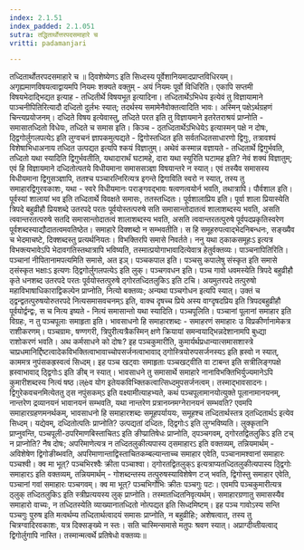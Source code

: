 ```yaml
---
index: 2.1.51
index_padded: 2.1.051
sutra: तद्धितार्थोत्तरपदसमाहारे च
vritti: padamanjari

---
```

  तध्दितार्थोतरपदसमाहारे च ॥ ठ्विशेष्येणऽ इति सिध्दस्य पूर्वेशानियमादप्राप्तविधिरयम्। अगृह्यमाणविषयत्वाद्वायमपि नियमः शक्यते वक्तुम् - अयं नियमः पूर्वो विधिरिति। एकापि सप्तमी विषयभेदाद्भिद्यत इत्याह - तध्दितीर्थे विषयभूत इत्यादिना। तध्दितार्थेऽभिधेय इत्येवं तु विज्ञायामाने पाञ्चनीपितिरित्यादौ दध्दितो दुर्लभः स्यात्; तदर्थस्य समामेनैवोक्तत्वादिति भावः। अस्मिन् पक्षेऽर्थग्रहणं चिन्त्यप्रयोजनम्। दध्दिते विषय इत्येवास्तु, तध्दिते परत इति तु विज्ञायमाने इतरेतराश्रयं प्राप्नोति - समासातध्दितो विधेयः, तध्दिते च समास इति। किञ्च - ठ्तध्दितार्थेऽभिधेयेऽ इत्यास्मन् पक्षे न दोषः, ठ्द्विगोर्लुगलपत्येऽ इति लुग्वचनं ज्ञापकमुत्पद्यते - द्विगोस्तध्दित इति सर्वतध्दितसाधारणो द्विगुः, तत्रावश्यं विशेषाभिधाअनाय तध्दित उत्पद्यत इत्यपि श्कयं विज्ञातुम्। अथेवं कस्मान्न वज्ञायते - तध्दितार्थे द्विगुर्भवति, तध्दितो यथा स्यादिति द्विगुर्भवतीति, यथादारार्थं घटामहे, दारा यथा स्युरिति घटामह इति? नेवं शक्यं विज्ञातुम्; एवं हि विज्ञायमाने दध्दितोत्पतये विधीयमाना समाससञ्ज्ञा विषयान्तरे न स्यात्। एवं तस्यैव समासस्य विधीयमाना द्विगुसञ्ज्ञापि, ततश्च पञ्चारत्निरित्यत्र इगन्ते द्विगाविति स्वरो न स्यात्, तस्य तु समाहारद्विगुरवकाशः, यथा - स्वरे विधीयमानः पराङ्गवद्भावः षत्वणत्वयोर्न भवति, तथात्रापि। पौर्वशाल इति। पूर्वस्यां शालायां भव इति तध्दितार्थे विवक्षते समासः, ततस्तध्दितः। पूर्वशालाप्रिय इति। पूर्वा शाला प्रियास्येति त्रिपदे बहुव्रीहौ प्रियशब्दे उतरपदे परतः पूर्वयोस्तत्परुषे सति समासान्तोदातत्वं शालाशब्दस्य भवति, असति त्ववान्तरतत्परुषे सतदि समासान्तोदातत्वं शालाशब्दस्य भवति, असति त्ववान्तरतत्पुरुषे पूर्वपदप्रकृतिस्वरेण पूर्वशब्दस्याद्यौदातत्वमवतिष्ठेत। समाहारे दिक्शब्दो न सम्भवतीति। स हि समूहरुपत्वाद्भेदनिबन्धनः, सङ्ख्यैव च भेदमाचष्टे, दिक्शब्दस्तु प्रत्यर्थनियतः। विभक्तिरपि समासे निवर्तते। ननु यथा ठ्काकसमूहःऽ इत्यत्र विभक्त्यभावेऽपि भेदावगतिस्तथात्रापि भविष्यति, तस्मात्प्रयोगाभावादित्येवात्र हेतुर्वक्तव्यः। पाञ्चनापितिरिति। पञ्चानां नीपितानामपत्यमिति समासे, अत इञ्। पञ्चकपाल इति। पञ्चसु कपालेषु संस्कृत इति समासे ठ्संस्कृत भक्षाःऽ इत्यणः ठ्द्विगोर्लुगलपत्येऽ इति लुक्। पञ्चगवधन इति। पञ्च गावो धवमस्येति त्रिपदे बहुव्रीहौ कृते धनशब्द उतरपदे परतः पूर्वयोस्तत्पुरुषे ठ्गोरतध्दितलुकिऽ इति टचि। अयमुतरपदे तत्पुरुषो महाविभाषाधिकाराद्विकल्पेन प्राप्नोति, नित्यो बक्तव्यः; अन्यथा पञ्चगोधन इत्यपि स्यात्। उक्तं च ठ्द्वन्द्वतत्पुरुषयोरुतरपदे नित्यसमासवचनम्ऽ इति, वाक्च दृषच्च प्रिये अस्य वाग्दृषदप्रिय इति त्रिपदबहुव्रीहौ पूर्वयोर्द्वन्द्वः, स च नित्य इष्यते - नित्यं समासान्तो यथा स्यादिति। पञ्चपूलिति। पञ्चानां पूलानां समाहार इति विग्रहः, न तु पञ्चपूलाः समाहृता इति। भावसाधनो हि समाहारशब्दः - समाहरणं समाहारः उ विप्रकीर्णानामेकत्र राशीकरणम्। पञ्चग्रामः, षण्णगरी, त्रिपुरीत्यत्रैकस्मिन् क्षणे क्रियायां समन्वयाद्भिन्नदेशानामपि बुध्द्या राशोकरणं भवति। अथ कर्मसाधने को दोषः? इह पञ्चकुमारीति, कुमार्यर्थप्रधान्यात्समासशास्त्रे चाप्रधमानिर्द्दिष्टत्वादेकविभक्तित्वाभावाच्चोपसर्जनत्वाभावाद् ठ्गोस्त्रियोरुपसर्जनस्यऽ इति ह्रस्वो न स्यात्, काममत्र नुपंसकह्रस्वत्वं सिध्दम्। इह पञ्च खट्वाः समाहृताः पञ्चखट्वीति वा टाबन्त इति सत्रीलिङ्गपक्षे ह्रस्वाभावाद् ठ्द्विगोःऽ इति ङीब् न स्यात्। भावसाधने तु समासार्थे समाहारे नानाविभक्तिभिर्युज्यमानेऽपि कुमारीशब्दस्य नित्यं षष्ठ।ल्èव योग इतेयकविभ्क्तिकत्वात्सिध्दमुपसर्जनत्वम्। तस्माद्भावसादनः। द्विगुरेकवचनमित्येततु ठ्स नपुंसकम्ऽ इति वक्ष्यामीत्याहभ्यते, कथं पञ्चपूलामानयोत्युक्ते पूलानामानयनम्, नान्तरेण द्रव्यानयनं भावानयनं सम्भवति, यथा नान्तरेण प्रत्रानय्नमग्नेरानयनं सम्भवति? एवमपि समाहारग्रहणमनर्थकम्, भावसाधनो हि समाहारशब्दः समूहपर्याययः, समूहश्च तध्दितार्थस्तत्र ठ्तध्दितार्थऽ इत्येव सिध्दम्। यद्येवम्, दध्दितोत्पतिः प्राप्नोति? उत्पद्यतां दध्दितः, ठ्द्विगोःऽ इति लुग्भविष्यति। लुक्कृतानि प्राप्नुवन्ति, पञ्चपूली-ठपरिमाणबिस्ताचितऽ इति ङीप्प्रातिषेधः प्राप्नोति, ठ्पञ्चगवम्, ठ्गोरतद्वितलुकिऽ इति टच् न प्राप्नोति? नैष दोषः; अपरिमाणेत्यत्र न तध्दितलुकीत्यपास्य ठ्समाहारऽ इति वक्तव्यम्, तन्नियमार्थम् - अविशेषेण द्विगोङीब्भवति, अपरिमाणान्ताद्विस्ताचितकम्बल्यान्ताच्च समाहार एवेति, पञ्चानामश्वानां समाहारः पञ्चश्वी। क्व मा भूत्? पञ्चभिरश्वैः क्रीता पञ्चाश्वा। ठ्गोरतद्वितलुक्ऽ इत्यत्राप्यतध्दितलुकीत्यपास्य ठ्द्विगोः समाहारऽ इति वक्तव्यम्, तन्नियमार्थम् - गोशब्दन्तस्य तत्पुरुषस्याविशेषेण टज् भवति, द्विगोस्तु समाहार एवेति, पञ्चानां गवां समाहारः पञ्चगवम्। क्व मा भूत्? पञ्चभिर्गोभिः क्रीतः पञ्चगुः पटः। एवमपि पञ्चकुमारीत्यत्र ठ्लुक् तध्दितलुकिऽ इति स्त्रीप्रत्ययस्य लुक् प्राप्नोति। तस्मातध्दितनिवृत्यर्थम्। समाहारग्रणातु समासस्यैव समाहारो वाच्यः, न तध्दितस्येति व्याख्यानातध्दितो नोत्पद्यत इति सिध्दमिष्टम्। इह पञ्च गावोऽस्य सन्ति पञ्चगुः पुरुष इति मत्वर्थम्य तध्दितार्थत्वादयं समासः प्राप्नोति, न बहुव्रीहिः; अशेषत्वात्, तस्य तु चित्रग्वादिरवकाशः, यत्र दिक्सङ्ख्ये न स्तः। सति चास्मिन्समासे मतुपः श्रवण स्यात्। अप्राग्दीव्तीयत्वाद् द्विगोर्लुगापि नास्ति। तस्मान्मत्वर्थे प्रतिषेधो वक्तव्यः॥